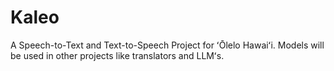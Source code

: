 # Kaleo
A Speech-to-Text and Text-to-Speech Project for ʻŌlelo Hawaiʻi. Models will be used in other projects like translators and LLMʻs.
